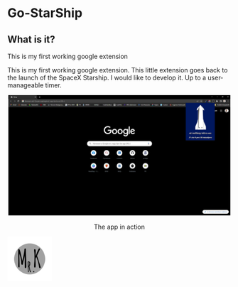 # Go-StarShip

## What is it?

This is my first working google extension 

<p>This is my first working google extension.
This little extension goes back to the launch of the SpaceX Starship. I would like to develop it. Up to a user-manageable timer. 
</p>



<p align="center">
    <img src="https://github.com/mrkocka/Go-StarShip/blob/main/img/go01.jpg" alt="mukodes" width="500"/>
</p>

<p align="center" >The app in action </p>

<p>
<img src="https://github.com/mrkocka/portfolio_3.1.0-a/blob/main/img/Mr.K_noBG.png" alt="mukodes" width="100"/>
</p>